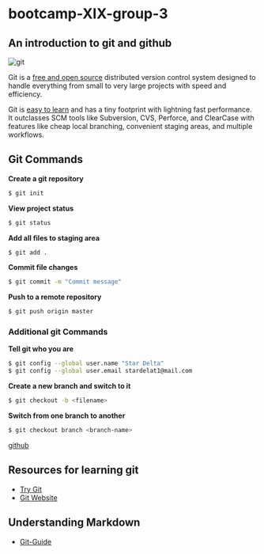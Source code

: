 # bootcamp-XIX-group-3
## An introduction to git and github

![git](https://dab1nmslvvntp.cloudfront.net/wp-content/uploads/2016/03/1458791372git.png)

Git is a [free and open source](https://git-scm.com/about/free-and-open-source) distributed version control system designed to handle everything from small to very large projects with speed and efficiency.

Git is [easy to learn](https://git-scm.com/documentation) and has a tiny footprint with lightning fast performance. It outclasses SCM tools like Subversion, CVS, Perforce, and ClearCase with features like cheap local branching, convenient staging areas, and multiple workflows.

## Git Commands

__Create a git repository__
```bash
$ git init
```

__View project status__
```bash
$ git status
```

__Add all files to staging area__
```bash
$ git add .
```

__Commit file changes__
```bash
$ git commit -m "Commit message"
```

__Push to a remote repository__
```bash
$ git push origin master
```

### Additional git Commands

__Tell git who you are__
```bash
$ git config --global user.name "Star Delta"
$ git config --global user.email stardelat1@mail.com
```

__Create a new branch and switch to it__
```bash
$ git checkout -b <filename>
```

__Switch from one branch to another__
```bash
$ git checkout branch <branch-name>
```

[github](http://github.com)

## Resources for learning git

- [Try Git](http://try.github.io)
- [Git Website](https://git-scm.com/)


## Understanding Markdown

- [Git-Guide](https://guides.github.com/features/mastering-markdown/)


